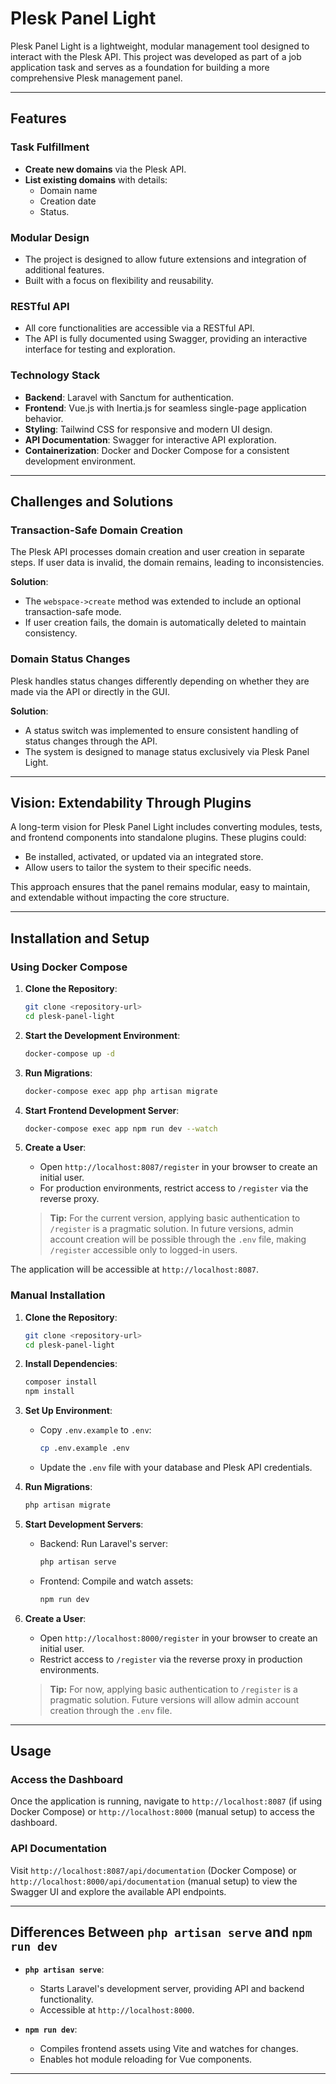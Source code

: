 # Plesk Panel Light

Plesk Panel Light is a lightweight, modular management tool designed to interact with the Plesk API. This project was developed as part of a job application task and serves as a foundation for building a more comprehensive Plesk management panel.

---

## Features

### Task Fulfillment

-   **Create new domains** via the Plesk API.
-   **List existing domains** with details:
    -   Domain name
    -   Creation date
    -   Status.

### Modular Design

-   The project is designed to allow future extensions and integration of additional features.
-   Built with a focus on flexibility and reusability.

### RESTful API

-   All core functionalities are accessible via a RESTful API.
-   The API is fully documented using Swagger, providing an interactive interface for testing and exploration.

### Technology Stack

-   **Backend**: Laravel with Sanctum for authentication.
-   **Frontend**: Vue.js with Inertia.js for seamless single-page application behavior.
-   **Styling**: Tailwind CSS for responsive and modern UI design.
-   **API Documentation**: Swagger for interactive API exploration.
-   **Containerization**: Docker and Docker Compose for a consistent development environment.

---

## Challenges and Solutions

### Transaction-Safe Domain Creation

The Plesk API processes domain creation and user creation in separate steps. If user data is invalid, the domain remains, leading to inconsistencies.

**Solution**:

-   The `webspace->create` method was extended to include an optional transaction-safe mode.
-   If user creation fails, the domain is automatically deleted to maintain consistency.

### Domain Status Changes

Plesk handles status changes differently depending on whether they are made via the API or directly in the GUI.

**Solution**:

-   A status switch was implemented to ensure consistent handling of status changes through the API.
-   The system is designed to manage status exclusively via Plesk Panel Light.

---

## Vision: Extendability Through Plugins

A long-term vision for Plesk Panel Light includes converting modules, tests, and frontend components into standalone plugins. These plugins could:

-   Be installed, activated, or updated via an integrated store.
-   Allow users to tailor the system to their specific needs.

This approach ensures that the panel remains modular, easy to maintain, and extendable without impacting the core structure.

---

## Installation and Setup

### Using Docker Compose

1. **Clone the Repository**:

    ```bash
    git clone <repository-url>
    cd plesk-panel-light
    ```

2. **Start the Development Environment**:

    ```bash
    docker-compose up -d
    ```

3. **Run Migrations**:

    ```bash
    docker-compose exec app php artisan migrate
    ```

4. **Start Frontend Development Server**:

    ```bash
    docker-compose exec app npm run dev --watch
    ```

5. **Create a User**:

    - Open `http://localhost:8087/register` in your browser to create an initial user.
    - For production environments, restrict access to `/register` via the reverse proxy.

    > **Tip:** For the current version, applying basic authentication to `/register` is a pragmatic solution. In future versions, admin account creation will be possible through the `.env` file, making `/register` accessible only to logged-in users.

The application will be accessible at `http://localhost:8087`.

### Manual Installation

1. **Clone the Repository**:

    ```bash
    git clone <repository-url>
    cd plesk-panel-light
    ```

2. **Install Dependencies**:

    ```bash
    composer install
    npm install
    ```

3. **Set Up Environment**:

    - Copy `.env.example` to `.env`:
        ```bash
        cp .env.example .env
        ```
    - Update the `.env` file with your database and Plesk API credentials.

4. **Run Migrations**:

    ```bash
    php artisan migrate
    ```

5. **Start Development Servers**:

    - Backend: Run Laravel's server:
        ```bash
        php artisan serve
        ```
    - Frontend: Compile and watch assets:
        ```bash
        npm run dev
        ```

6. **Create a User**:

    - Open `http://localhost:8000/register` in your browser to create an initial user.
    - Restrict access to `/register` via the reverse proxy in production environments.

    > **Tip:** For now, applying basic authentication to `/register` is a pragmatic solution. Future versions will allow admin account creation through the `.env` file.

---

## Usage

### Access the Dashboard

Once the application is running, navigate to `http://localhost:8087` (if using Docker Compose) or `http://localhost:8000` (manual setup) to access the dashboard.

### API Documentation

Visit `http://localhost:8087/api/documentation` (Docker Compose) or `http://localhost:8000/api/documentation` (manual setup) to view the Swagger UI and explore the available API endpoints.

---

## Differences Between `php artisan serve` and `npm run dev`

-   **`php artisan serve`**:

    -   Starts Laravel's development server, providing API and backend functionality.
    -   Accessible at `http://localhost:8000`.

-   **`npm run dev`**:
    -   Compiles frontend assets using Vite and watches for changes.
    -   Enables hot module reloading for Vue components.

---
